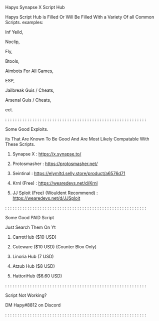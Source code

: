 Hapys Synapse X Script Hub

Hapys Script Hub is Filled Or Will Be Filled With a Variety  Of all Common Scripts. examples:

Inf Yeild,

Noclip,

Fly,

Btools,

Aimbots For All Games,

ESP,

Jailbreak Guis / Cheats,

Arsenal Guis / Cheats,

ect.

: : : : : : : : : : : : : : : : : : : : : : : : : : : : : : : : : : : : : : : : : : : : : : : : : : : : : : : : :

Some Good Exploits.

its That Are Known To Be Good And Are Most Likely Compatable With These Scripts.

1. Synapse X : https://x.synapse.to/

2. Protosmasher : https://protosmasher.net/

3. Seintinal : https://elymltd.selly.store/product/a6576d71

4. Krnl (Free) : https://wearedevs.net/d/Krnl

5. JJ Sploit (Free) (Wouldent Recommend) :  https://wearedevs.net/d/JJSploit

: : : : : : : : : : : : : : : : : : : : : : : : : : : : : : : : : : : : : : : : : : : : : : : : : : : : : : : : :

Some Good PAID Script

Just Search Them On Yt

1. CarrotHub ($10 USD)

2. Cuteware ($10 USD) (Counter Blox Only)

3. Linoria Hub (7 USD)

4. Atzub Hub ($8 USD)

5. HattoriHub ($6.60 USD)

: : : : : : : : : : : : : : : : : : : : : : : : : : : : : : : : : : : : : : : : : : : : : : : : : : : : : : : : :

Script Not Working?

DM Hapy#8812 on Discord

: : : : : : : : : : : : : : : : : : : : : : : : : : : : : : : : : : : : : : : : : : : : : : : : : : : : : : : : :
